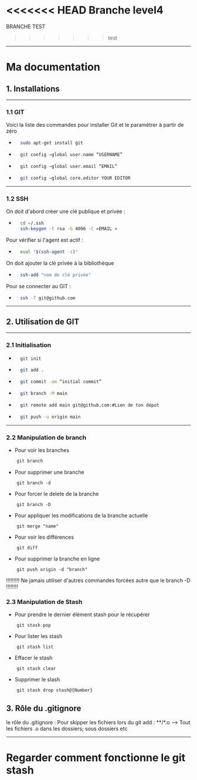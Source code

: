 <<<<<<< HEAD
Branche level4
=======
BRANCHE TEST
>>>>>>> test
---
# Ma documentation


## 1. Installations

---
### 1.1 GIT

Voici la liste des commandes pour installer Git et le paramétrer à partir de zéro

- ```bash
    sudo apt-get install git
    ```

- ```bash
    git config –global user.name “USERNAME”
    ```

- ```bash
    git config –global user.email “EMAIL”
    ```

- ```bash
    git config –global core.editor YOUR EDITOR
    ```



---
### 1.2 SSH

On doit d'abord créer une clé publique et privée :

- ```bash
    cd ~/.ssh
    ssh-keygen -t rsa -b 4096 -C «EMAIL »
    ```

Pour vérifier si l'agent est actif :

- ```bash
    eval "$(ssh-agent -s)"
    ```

On doit ajouter la clé privée à la bibliothèque

- ```bash
    ssh-add "nom de clé privée"
    ```

Pour se connecter au GIT : 

- ```bash
    ssh -T git@github.com
    ```
---
## 2. Utilisation de GIT

---
### 2.1 Initialisation

- ```bash
    git init
    ```

- ```bash
    git add .
    ```

- ```bash
    git commit -am “initial commit” 
    ```

- ```bash
    git branch -M main
    ```
- ```bash
    git remote add main git@github.com:#Lien de ton dépot
    ```
- ```bash
    git push -u origin main
    ```

---

### 2.2 Manipulation de branch

- Pour voir les branches 
```bash
    git branch
```

- Pour supprimer une branche 
```
    git branch -d
```

- Pour forcer le delete de la branche
```
    git branch -D
```

- Pour appliquer les modifications de la branche actuelle
```
    git merge "name"
```

- Pour voir les différences 
```
    git diff
```

- Pour supprimer la branche en ligne
```
    git push origin -d "branch"
```

!!!!!!!!! Ne jamais utiliser d'autres commandes forcées autre que le branch -D !!!!!!!!


### 2.3 Manipulation de Stash

- Pour prendre le dernier élément stash pour le récupérer
```
    git stash pop
```

- Pour lister les stash 
```
    git stash list
```

- Effacer le stash
```
    git stash clear
```

- Supprimer le slash 
```
    git stash drop stash@{Number}
```

## 3. Rôle du .gitignore 

le rôle du .gitignore :
Pour skipper les fichiers lors du git add :
**/*.o --> Tout les fichiers .o dans les dossiers; sous dossiers etc

---
# Regarder comment fonctionne le git stash

